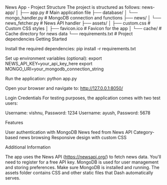 News App - Project Structure
The project is structured as follows:
news-app/
│
├── app.py                   # Main application file 
├── database/
│   └── mongo_handler.py     # MongoDB connection and functions
├── news/
│   └── news_fetcher.py      # News API handler
├── assets/
│   ├── custom.css           # Custom CSS styles
│   ├── favicon.ico          # Favicon for the app
│   └── cache/               # Cache directory for news data
└── requirements.txt         # Project dependencies
Getting Started

Install the required dependencies:
pip install -r requirements.txt

Set up environment variables (optional):
export NEWS_API_KEY=your_api_key_here
export MONGO_URI=your_mongodb_connection_string

Run the application:
python app.py

Open your browser and navigate to:
http://127.0.0.1:8050/


Login Credentials
For testing purposes, the application comes with two test users:

Username: vishnu, Password: 1234
Username: ayush, Password: 5678

Features

User authentication with MongoDB
News feed from News API
Category-based news browsing
Responsive design with custom CSS

Additional Information

The app uses the News API (https://newsapi.org/) to fetch news data. You'll need to register for a free API key.
MongoDB is used for user management and storing preferences. Make sure MongoDB is installed and running.
The assets folder contains CSS and other static files that Dash automatically serves.
